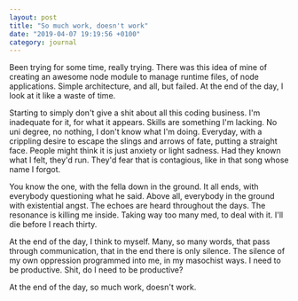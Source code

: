 ```yaml
---
layout: post
title: "So much work, doesn't work"
date: "2019-04-07 19:19:56 +0100"
category: journal
---
```



Been trying for some time, really trying. There was this idea of mine of creating an awesome node
module to manage runtime files, of node applications. Simple architecture, and all, but failed. At
the end of the day, I look at it like a waste of time.

Starting to simply don't give a shit about all this coding business. I'm inadequate for it, for what
it appears. Skills are something I'm lacking. No uni degree, no nothing, I don't know what I'm
doing. Everyday, with a crippling desire to escape the slings and arrows of fate, putting a straight
face. People might think it is just anxiety or light sadness. Had they known what I felt, they'd
run. They'd fear that is contagious, like in that song whose name I forgot.

You know the one, with the fella down in the ground. It all ends, with everybody questioning what he
said. Above all, everybody in the ground with existential angst. The echoes are heard throughout the
days. The resonance is killing me inside. Taking way too many med, to deal with it. I'll die before
I reach thirty.

At the end of the day, I think to myself. Many, so many words, that pass through communication, that
in the end there is only silence. The silence of my own oppression programmed into me, in my
masochist ways. I need to be productive. Shit, do I need to be productive?

At the end of the day, so much work, doesn't work.


